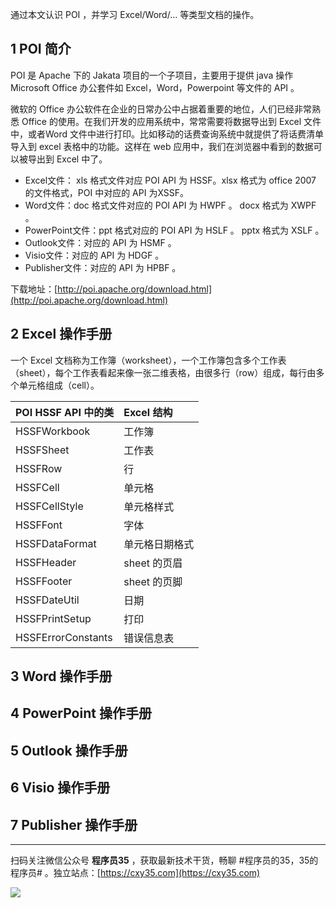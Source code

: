 通过本文认识 POI ，并学习 Excel/Word/... 等类型文档的操作。
<!-- more -->

## 1 POI 简介

POI 是 Apache 下的 Jakata 项目的一个子项目，主要用于提供 java 操作 Microsoft Office 办公套件如 Excel，Word，Powerpoint 等文件的 API 。

微软的 Office 办公软件在企业的日常办公中占据着重要的地位，人们已经非常熟悉 Office 的使用。在我们开发的应用系统中，常常需要将数据导出到 Excel 文件中，或者Word 文件中进行打印。比如移动的话费查询系统中就提供了将话费清单导入到 excel 表格中的功能。这样在 web 应用中，我们在浏览器中看到的数据可以被导出到 Excel 中了。

- Excel文件： xls 格式文件对应 POI API 为 HSSF。xlsx 格式为 office 2007 的文件格式，POI 中对应的 API 为XSSF。
- Word文件：doc 格式文件对应的 POI API 为 HWPF 。 docx 格式为 XWPF 。
- PowerPoint文件：ppt 格式对应的 POI API 为 HSLF 。 pptx 格式为 XSLF 。
- Outlook文件：对应的 API 为 HSMF 。
- Visio文件：对应的 API 为 HDGF 。
- Publisher文件：对应的 API 为 HPBF 。

下载地址：[http://poi.apache.org/download.html](http://poi.apache.org/download.html)

## 2 Excel 操作手册

一个 Excel 文档称为工作簿（worksheet），一个工作簿包含多个工作表（sheet），每个工作表看起来像一张二维表格，由很多行（row）组成，每行由多个单元格组成（cell）。

|POI HSSF API 中的类|Excel 结构|
|:-|:-|
|HSSFWorkbook|工作簿|
|HSSFSheet|工作表|
|HSSFRow|行|
|HSSFCell|单元格|
|HSSFCellStyle|单元格样式|
|HSSFFont|字体|
|HSSFDataFormat|单元格日期格式|
|HSSFHeader|sheet 的页眉|
|HSSFFooter|sheet 的页脚|
|HSSFDateUtil|日期|
|HSSFPrintSetup|打印|
|HSSFErrorConstants|错误信息表|

## 3 Word 操作手册

## 4 PowerPoint 操作手册

## 5 Outlook 操作手册

## 6 Visio 操作手册

## 7 Publisher 操作手册


---

扫码关注微信公众号 **程序员35** ，获取最新技术干货，畅聊 #程序员的35，35的程序员# 。独立站点：[https://cxy35.com](https://cxy35.com)

![](https://oscimg.oschina.net/oscnet/up-285838b9c516db5bb1ba760f292f2346078.JPEG)